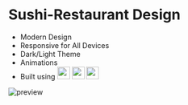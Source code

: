 # Sushi-Restaurant Design

* Modern Design
* Responsive for All Devices
* Dark/Light Theme
* Animations
* Built using
<img src="https://raw.githubusercontent.com/FortAwesome/Font-Awesome/6.x/svgs/brands/html5.svg" width="25" height="25"> <img src="https://raw.githubusercontent.com/FortAwesome/Font-Awesome/6.x/svgs/brands/css3-alt.svg" width="25" height="25"> <img src="https://raw.githubusercontent.com/FortAwesome/Font-Awesome/6.x/svgs/brands/js.svg" width="25" height="25"> 



![preview](https://github.com/kaushal557/Sushi-Restaurant/assets/68582572/072dacec-7b00-44e3-8a03-da0b105bee3c)
